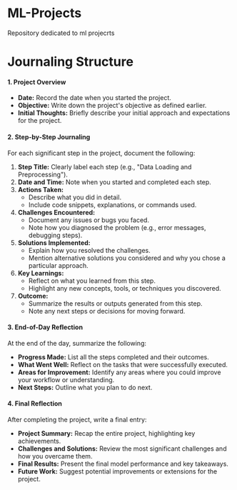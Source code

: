 # ML-Projects
Repository dedicated to ml projecrts

# **Journaling Structure**

#### 1. **Project Overview**
   - **Date:** Record the date when you started the project.
   - **Objective:** Write down the project's objective as defined earlier.
   - **Initial Thoughts:** Briefly describe your initial approach and expectations for the project.

#### 2. **Step-by-Step Journaling**
   For each significant step in the project, document the following:

   1. **Step Title:** Clearly label each step (e.g., "Data Loading and Preprocessing").
   2. **Date and Time:** Note when you started and completed each step.
   3. **Actions Taken:**
      - Describe what you did in detail.
      - Include code snippets, explanations, or commands used.
   4. **Challenges Encountered:**
      - Document any issues or bugs you faced.
      - Note how you diagnosed the problem (e.g., error messages, debugging steps).
   5. **Solutions Implemented:**
      - Explain how you resolved the challenges.
      - Mention alternative solutions you considered and why you chose a particular approach.
   6. **Key Learnings:**
      - Reflect on what you learned from this step.
      - Highlight any new concepts, tools, or techniques you discovered.
   7. **Outcome:**
      - Summarize the results or outputs generated from this step.
      - Note any next steps or decisions for moving forward.

#### 3. **End-of-Day Reflection**
   At the end of the day, summarize the following:
   - **Progress Made:** List all the steps completed and their outcomes.
   - **What Went Well:** Reflect on the tasks that were successfully executed.
   - **Areas for Improvement:** Identify any areas where you could improve your workflow or understanding.
   - **Next Steps:** Outline what you plan to do next.

#### 4. **Final Reflection**
   After completing the project, write a final entry:
   - **Project Summary:** Recap the entire project, highlighting key achievements.
   - **Challenges and Solutions:** Review the most significant challenges and how you overcame them.
   - **Final Results:** Present the final model performance and key takeaways.
   - **Future Work:** Suggest potential improvements or extensions for the project.